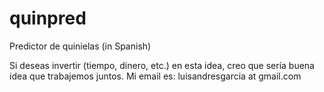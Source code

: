 quinpred
========

Predictor de quinielas (in Spanish)

Si deseas invertir (tiempo, dinero, etc.) en esta idea, creo que sería buena idea que trabajemos juntos. Mi email es: luisandresgarcia at gmail.com
